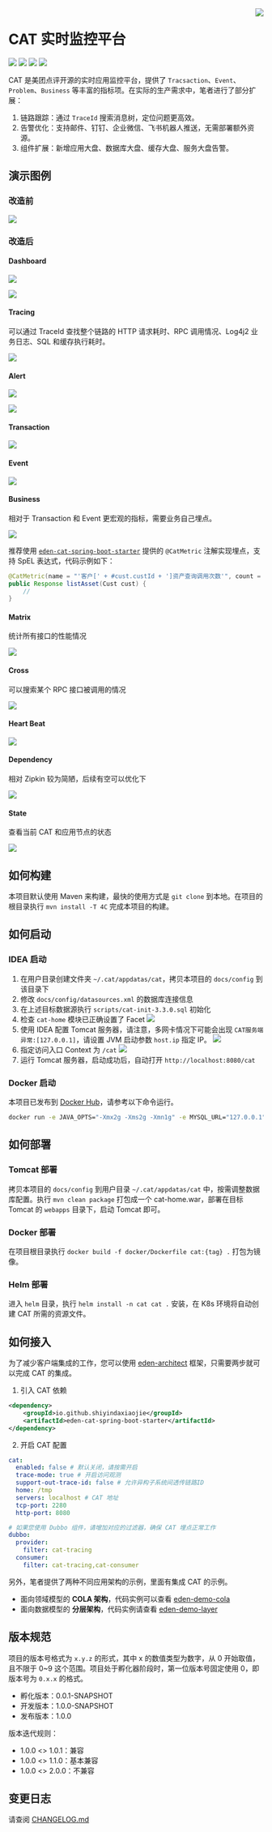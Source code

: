 <img src="https://cdn.jsdelivr.net/gh/shiyindaxiaojie/images/readme/icon.png" align="right" />

[license-apache2.0]:https://www.apache.org/licenses/LICENSE-2.0.html

[github-action]:https://github.com/shiyindaxiaojie/Sentinel/actions

[sonarcloud-dashboard]:https://sonarcloud.io/dashboard?id=shiyindaxiaojie_Sentinel

# CAT 实时监控平台

![](https://cdn.jsdelivr.net/gh/shiyindaxiaojie/images/readme/language-java-blue.svg) [![](https://cdn.jsdelivr.net/gh/shiyindaxiaojie/images/readme/license-apache2.0-red.svg)][license-apache2.0] [![](https://github.com/shiyindaxiaojie/cat/actions/workflows/maven-ci.yml/badge.svg?branch=3.1.x)][github-action] [![](https://sonarcloud.io/api/project_badges/measure?project=shiyindaxiaojie_cat&metric=alert_status)][sonarcloud-dashboard]

CAT 是美团点评开源的实时应用监控平台，提供了 `Tracsaction`、`Event`、`Problem`、`Business` 等丰富的指标项。在实际的生产需求中，笔者进行了部分扩展：
1. 链路跟踪：通过 `TraceId` 搜索消息树，定位问题更高效。
2. 告警优化：支持邮件、钉钉、企业微信、飞书机器人推送，无需部署额外资源。
3. 组件扩展：新增应用大盘、数据库大盘、缓存大盘、服务大盘告警。

## 演示图例

### 改造前

![](https://cdn.jsdelivr.net/gh/shiyindaxiaojie/images/cat/dashboard-old.png)

### 改造后

#### Dashboard

![](https://cdn.jsdelivr.net/gh/shiyindaxiaojie/images/cat/dashboard.png)

![](https://cdn.jsdelivr.net/gh/shiyindaxiaojie/images/cat/dashboard-app.png)

#### Tracing

可以通过 TraceId 查找整个链路的 HTTP 请求耗时、RPC 调用情况、Log4j2 业务日志、SQL 和缓存执行耗时。

![](https://cdn.jsdelivr.net/gh/shiyindaxiaojie/images/cat/tracing.png)

#### Alert

![](https://cdn.jsdelivr.net/gh/shiyindaxiaojie/images/cat/dingtalk.png)

![](https://cdn.jsdelivr.net/gh/shiyindaxiaojie/images/cat/mail.png)

#### Transaction

![](https://cdn.jsdelivr.net/gh/shiyindaxiaojie/images/cat/transaction.png)

#### Event

![](https://cdn.jsdelivr.net/gh/shiyindaxiaojie/images/cat/event.png)

#### Business

相对于 Transaction 和 Event 更宏观的指标，需要业务自己埋点。

![](https://cdn.jsdelivr.net/gh/shiyindaxiaojie/images/cat/business.png)

推荐使用  [`eden-cat-spring-boot-starter`](https://github.com/shiyindaxiaojie/eden-architect/tree/main/eden-components/eden-spring-integration/src/main/java/org/ylzl/eden/spring/integration/cat) 提供的 `@CatMetric` 注解实现埋点，支持 SpEL 表达式，代码示例如下：

```java
@CatMetric(name = "'客户[' + #cust.custId + ']资产查询调用次数'", count = 1)
public Response listAsset(Cust cust) {
    //
}
```

#### Matrix

统计所有接口的性能情况

![](https://cdn.jsdelivr.net/gh/shiyindaxiaojie/images/cat/matrix.png)

#### Cross

可以搜索某个 RPC 接口被调用的情况

![](https://cdn.jsdelivr.net/gh/shiyindaxiaojie/images/cat/cross.png)

#### Heart Beat

![](https://cdn.jsdelivr.net/gh/shiyindaxiaojie/images/cat/heartbeat.png)

#### Dependency

相对 Zipkin 较为简陋，后续有空可以优化下

![](https://cdn.jsdelivr.net/gh/shiyindaxiaojie/images/cat/dependency.png)

#### State

查看当前 CAT 和应用节点的状态

![](https://cdn.jsdelivr.net/gh/shiyindaxiaojie/images/cat/state.png)

## 如何构建

本项目默认使用 Maven 来构建，最快的使用方式是 `git clone` 到本地。在项目的根目录执行 `mvn install -T 4C` 完成本项目的构建。

## 如何启动

### IDEA 启动

1. 在用户目录创建文件夹 `~/.cat/appdatas/cat`，拷贝本项目的 `docs/config` 到该目录下
2. 修改 `docs/config/datasources.xml` 的数据库连接信息
3. 在上述目标数据源执行 `scripts/cat-init-3.3.0.sql` 初始化 
4. 检查 `cat-home` 模块已正确设置了 Facet
   ![](https://cdn.jsdelivr.net/gh/shiyindaxiaojie/images/cat/idea-cat-home-facet.png)
5. 使用 IDEA 配置 Tomcat 服务器，请注意，多网卡情况下可能会出现 `CAT服务端异常:[127.0.0.1]`，请设置 JVM 启动参数 `host.ip` 指定 IP。
   ![](https://cdn.jsdelivr.net/gh/shiyindaxiaojie/images/cat/idea-tomcat-settings.png)
6. 指定访问入口 Context 为 `/cat`
   ![](https://cdn.jsdelivr.net/gh/shiyindaxiaojie/images/cat/idea-tomcat-deployment.png)
7. 运行 Tomcat 服务器，启动成功后，自动打开 `http://localhost:8080/cat`

### Docker 启动

本项目已发布到 [Docker Hub](https://hub.docker.com/repository/docker/shiyindaxiaojie/cat-home)，请参考以下命令运行。

```bash
docker run -e JAVA_OPTS="-Xmx2g -Xms2g -Xmn1g" -e MYSQL_URL="127.0.0.1" -e MYSQL_PORT="3306" -e MYSQL_SCHEMA="cat" -e MYSQL_USERNAME="" -e MYSQL_PASSWD="" -e SERVER_URL="127.0.0.1" -p 8090:8090 --name=cat-home -d shiyindaxiaojie/cat-home
```

## 如何部署

### Tomcat 部署

拷贝本项目的 `docs/config` 到用户目录 `~/.cat/appdatas/cat` 中，按需调整数据库配置。执行 `mvn clean package` 打包成一个 cat-home.war，部署在目标 Tomcat 的 `webapps` 目录下，启动 Tomcat 即可。

### Docker 部署

在项目根目录执行 `docker build -f docker/Dockerfile cat:{tag} .` 打包为镜像。

### Helm 部署

进入 `helm` 目录，执行 `helm install -n cat cat .` 安装，在 K8s 环境将自动创建 CAT 所需的资源文件。

## 如何接入

为了减少客户端集成的工作，您可以使用 [eden-architect](https://github.com/shiyindaxiaojie/eden-architect) 框架，只需要两步就可以完成 CAT 的集成。

1. 引入 CAT 依赖
````xml
<dependency>
    <groupId>io.github.shiyindaxiaojie</groupId>
    <artifactId>eden-cat-spring-boot-starter</artifactId>
</dependency>
````
2. 开启 CAT 配置
````yaml
cat:
  enabled: false # 默认关闭，请按需开启
  trace-mode: true # 开启访问观测
  support-out-trace-id: false # 允许异构子系统间透传链路ID
  home: /tmp
  servers: localhost # CAT 地址
  tcp-port: 2280
  http-port: 8080

# 如果您使用 Dubbo 组件，请增加对应的过滤器，确保 CAT 埋点正常工作
dubbo:
  provider:
    filter: cat-tracing
  consumer:
    filter: cat-tracing,cat-consumer
````

另外，笔者提供了两种不同应用架构的示例，里面有集成 CAT 的示例。
* 面向领域模型的 **COLA 架构**，代码实例可以查看 [eden-demo-cola](https://github.com/shiyindaxiaojie/eden-demo-cola)
* 面向数据模型的 **分层架构**，代码实例请查看 [eden-demo-layer](https://github.com/shiyindaxiaojie/eden-demo-layer)

## 版本规范

项目的版本号格式为 `x.y.z` 的形式，其中 x 的数值类型为数字，从 0 开始取值，且不限于 0~9 这个范围。项目处于孵化器阶段时，第一位版本号固定使用 0，即版本号为 `0.x.x` 的格式。

* 孵化版本：0.0.1-SNAPSHOT
* 开发版本：1.0.0-SNAPSHOT
* 发布版本：1.0.0

版本迭代规则：

* 1.0.0 <> 1.0.1：兼容
* 1.0.0 <> 1.1.0：基本兼容
* 1.0.0 <> 2.0.0：不兼容

## 变更日志

请查阅 [CHANGELOG.md](https://github.com/shiyindaxiaojie/cat/blob/3.4.x/CHANGELOG.md)

